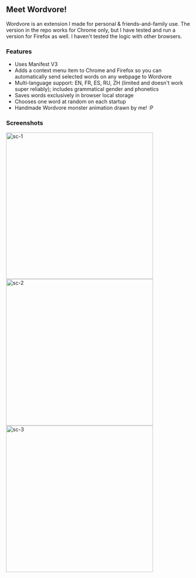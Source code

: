 ## Meet Wordvore!

Wordvore is an extension I made for personal & friends-and-family use. The version in the repo works for Chrome only, but I have tested and run a version for Firefox as well. I haven't tested the logic with other browsers.

### Features
- Uses Manifest V3
- Adds a context menu item to Chrome and Firefox so you can automatically send selected words on any webpage to Wordvore
- Multi-language support: EN, FR, ES, RU, ZH (limited and doesn't work super reliably); includes grammatical gender and phonetics
- Saves words exclusively in browser local storage
- Chooses one word at random on each startup
- Handmade Wordvore monster animation drawn by me! :P

### Screenshots
<img src="https://github.com/user-attachments/assets/a6c5292d-09f5-48e9-b94e-a3814c3fd0f3" alt="sc-1" width="400px"/>
<img src="https://github.com/user-attachments/assets/be028ebf-b348-401c-9661-0a8f2026b78d" alt="sc-2" width="400px"/>
<img src="https://github.com/user-attachments/assets/6d640b54-add2-403c-8791-202fe3447a45" alt="sc-3" width="400px"/>

